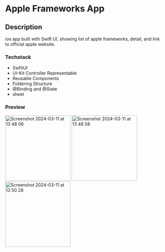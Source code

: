 # Apple Frameworks App #

## Description ##
ios app built with Swift UI, showing list of apple frameworks, detail, and link to official apple website.

### Techstack ###
- SwfitUI
- UI-Kit Controller Representable
- Reusable Components
- Foldering Structure
- @Binding and @State
- sheet

### Preview ###

<img width="210" alt="Screenshot 2024-03-11 at 13 48 06" src="https://github.com/ikhsansyahrizal/AppleFrameworks/assets/72852911/446f842e-93a2-4ed0-868f-8d8f0652d81d">


<img width="210" alt="Screenshot 2024-03-11 at 13 48 58" src="https://github.com/ikhsansyahrizal/AppleFrameworks/assets/72852911/646835cd-f72c-4c84-9646-6621559006d6">


<img width="210" alt="Screenshot 2024-03-11 at 13 50 28" src="https://github.com/ikhsansyahrizal/AppleFrameworks/assets/72852911/d67f108b-97b4-4298-9706-66b3692ae017">
